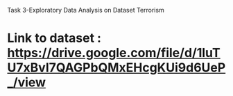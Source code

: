  Task 3-Exploratory Data Analysis on Dataset Terrorism
  # Link to dataset : https://drive.google.com/file/d/1luTU7xBvI7QAGPbQMxEHcgKUi9d6UeP_/view
